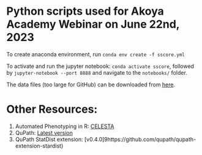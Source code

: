# Python scripts used for Akoya Academy Webinar on June 22nd, 2023

To create anaconda environment, run `conda env create -f sscore.yml`

To activate and run the jupyter notebook: `conda activate sscore`, followed by `jupyter-notebook --port 8888` and navigate to the `notebooks/` folder.

The data files (too large for GitHub) can be downloaded from [here](https://bit.ly/akoya_0622_data).


# Other Resources:

1. Automated Phenotyping in R: [CELESTA](https://github.com/plevritis-lab/CELESTA)
2. QuPath: [Latest version](https://qupath.github.io/)
3. QuPath StatDist extension: [v0.4.0]9https://github.com/qupath/qupath-extension-stardist)
